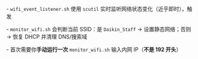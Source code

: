 \- `wifi_event_listener.sh` 使用 `scutil` 实时监听网络状态变化（近乎即时），触发

\- `monitor_wifi.sh` 会判断当前 SSID：是 `Daikin_Staff` → 设置静态网络；否则 → 恢复 DHCP 并清理 DNS/搜索域

\- 首次需要你**手动运行一次** `monitor_wifi.sh` 输入内网 IP（**不是 192 开头**）